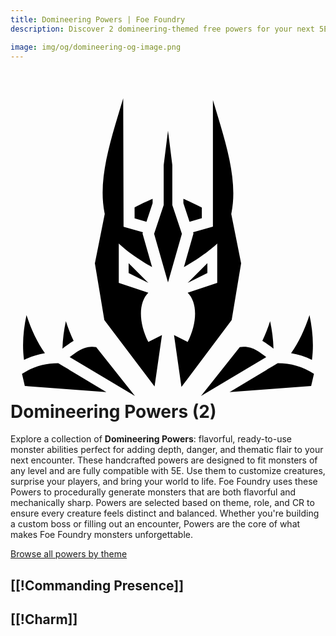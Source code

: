 ```yaml
---
title: Domineering Powers | Foe Foundry
description: Discover 2 domineering-themed free powers for your next 5E monster.

image: img/og/domineering-og-image.png
---
```


# <span class="inline-icon" aria-hidden="true"><svg xmlns="http://www.w3.org/2000/svg" viewBox="0 0 512 512"><path d="M183.188 20.107c-19.58 65.304-41.643 129.72-30.362 186.127l.352 1.766-16.03 80.148 15.366 92.19L234.17 488.36l12.03-83.46L224 416c-16-32-16-64 0-80l-48-16v-64c10.394 10.394 34.29 27.534 54.146 38.273l-15.564-54.478.69-2.072-31.51-9.002-.575-208.613zM329 22.81v205.694l-32.27 9.22.688 2.07-15.564 54.48C301.71 283.533 325.606 266.393 336 256v64l-48 16c16 16 16 48 0 80l-22.21-11.104 12.048 84.32 81.644-108.86 15.37-92.208L358.822 208l.352-1.766C370.278 150.712 348.196 87.226 329 22.81zm-73 49.75-7 56v64.9l-15.582 46.745L256 319.238l22.582-79.033L263 193.46v-64.9l-7-56zm25 110.89v7.09l10.03 30.09 19.97-5.704v-17.322c-12.287-6.115-21.97-10.802-30-14.153zm-50 .005c-7.888 3.29-17.36 7.866-29.324 13.815l.05 17.863 19.243 5.498L231 190.54v-7.085zM192 288v16l32 16-32-32zm128 0-32 32 32-16v-16zM25.97 372.31c-4.88 23.452-7.363 47.226-4 72.872 10.904-5.418 22.286-8.96 33.968-10.907-12.438-17.27-22.396-38.742-29.97-61.966zm460.01 0c-7.575 23.223-17.532 44.695-29.97 61.965 11.68 1.947 23.063 5.49 33.97 10.907 3.36-25.646.877-49.42-4-72.873zm-396.01 9.833c-3.055 14.682-5.173 29.488-5.51 44.8 5.497-4.264 11.312-8.804 18.14-12.713-4.768-10.11-8.98-20.89-12.63-32.087zm332.01 0c-3.653 11.196-7.865 21.977-12.632 32.087 6.828 3.91 12.642 8.45 18.138 12.713-.336-15.312-2.453-30.118-5.507-44.8zm-290.37 41.654c-7.614.14-13.588 2.403-19.616 5.793-5.165 2.904-10.355 6.87-15.77 11.033l106.108 63.19-63.082-79.325c-2.088-.296-4.228-.656-6.094-.69-.523-.01-1.037-.01-1.545 0zm247.183 0c-1.866.035-4.007.394-6.096.69l-63.084 79.33 106.112-63.194c-5.415-4.163-10.607-8.13-15.772-11.033-6.43-3.616-12.796-5.95-21.16-5.793zm-301.2 26.69c-21.304.15-40.785 5.3-58.886 17.447l4.56 19.586 132.567 9.953-60.994-36.627.115-.03-8.922-5.312.008.058-8.448-5.074zm356.764 0-8.45 5.077.007-.06-8.922 5.312.117.03-60.997 36.63 132.57-9.956 4.557-19.586c-18.1-12.148-37.58-17.298-58.883-17.446z"/></svg></span> Domineering Powers (2)

Explore a collection of **Domineering Powers**: flavorful, ready-to-use monster abilities perfect for adding depth, danger, and thematic flair to your next encounter. These handcrafted powers are designed to fit monsters of any level and are fully compatible with 5E. Use them to customize creatures, surprise your players, and bring your world to life. Foe Foundry uses these Powers to procedurally generate monsters that are both flavorful and mechanically sharp. Powers are selected based on theme, role, and CR to ensure every creature feels distinct and balanced. Whether you're building a custom boss or filling out an encounter, Powers are the core of what makes Foe Foundry monsters unforgettable.  

  
[Browse all powers by theme](all.md)

[[!Commanding Presence]]
---

[[!Charm]]
---
